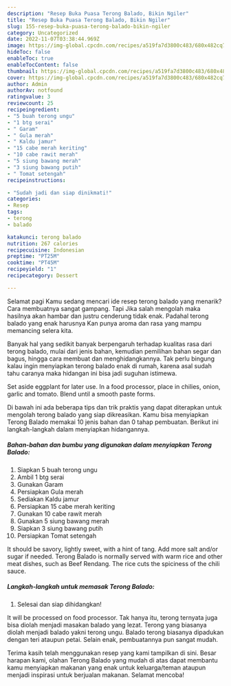```yaml
---
description: "Resep Buka Puasa Terong Balado, Bikin Ngiler"
title: "Resep Buka Puasa Terong Balado, Bikin Ngiler"
slug: 155-resep-buka-puasa-terong-balado-bikin-ngiler
category: Uncategorized
date: 2022-11-07T03:38:44.969Z
image: https://img-global.cpcdn.com/recipes/a519fa7d3800c483/680x482cq70/terong-balado-foto-resep-utama.jpg
hideToc: false
enableToc: true
enableTocContent: false
thumbnail: https://img-global.cpcdn.com/recipes/a519fa7d3800c483/680x482cq70/terong-balado-foto-resep-utama.jpg
cover: https://img-global.cpcdn.com/recipes/a519fa7d3800c483/680x482cq70/terong-balado-foto-resep-utama.jpg
author: Admin
authorAv: notfound
ratingvalue: 3
reviewcount: 25
recipeingredient:
- "5 buah terong ungu"
- "1 btg serai"
- " Garam"
- " Gula merah"
- " Kaldu jamur"
- "15 cabe merah keriting"
- "10 cabe rawit merah"
- "5 siung bawang merah"
- "3 siung bawang putih"
- " Tomat setengah"
recipeinstructions:

- "Sudah jadi dan siap dinikmati!"
categories:
- Resep
tags:
- terong
- balado

katakunci: terong balado 
nutrition: 267 calories
recipecuisine: Indonesian
preptime: "PT25M"
cooktime: "PT45M"
recipeyield: "1"
recipecategory: Dessert

---
```



Selamat pagi Kamu sedang mencari ide resep terong balado yang menarik? Cara membuatnya sangat gampang. Tapi Jika salah mengolah maka hasilnya akan hambar dan justru cenderung tidak enak. Padahal terong balado yang enak harusnya Kan punya aroma dan rasa yang mampu memancing selera kita.


Banyak hal yang sedikit banyak berpengaruh terhadap kualitas rasa dari terong balado, mulai dari jenis bahan, kemudian pemilihan bahan segar dan bagus, hingga cara membuat dan menghidangkannya. Tak perlu bingung kalau ingin menyiapkan terong balado enak di rumah, karena asal sudah tahu caranya maka hidangan ini bisa jadi suguhan istimewa.

Set aside eggplant for later use. In a food processor, place in chilies, onion, garlic and tomato. Blend until a smooth paste forms.


Di bawah ini ada beberapa tips dan trik praktis yang dapat diterapkan untuk mengolah terong balado yang siap dikreasikan. Kamu bisa menyiapkan Terong Balado memakai 10 jenis bahan dan 0 tahap pembuatan. Berikut ini langkah-langkah dalam menyiapkan hidangannya.

<!--inarticleads1-->

##### Bahan-bahan dan bumbu yang digunakan dalam menyiapkan Terong Balado:

1. Siapkan 5 buah terong ungu
1. Ambil 1 btg serai
1. Gunakan  Garam
1. Persiapkan  Gula merah
1. Sediakan  Kaldu jamur
1. Persiapkan 15 cabe merah keriting
1. Gunakan 10 cabe rawit merah
1. Gunakan 5 siung bawang merah
1. Siapkan 3 siung bawang putih
1. Persiapkan  Tomat setengah


It should be savory, lightly sweet, with a hint of tang. Add more salt and/or sugar if needed. Terong Balado is normally served with warm rice and other meat dishes, such as Beef Rendang. The rice cuts the spiciness of the chili sauce. 

<!--inarticleads2-->

##### Langkah-langkah untuk memasak Terong Balado:


1. Selesai dan siap dihidangkan!

It will be processed on food processor. Tak hanya itu, terong ternyata juga bisa diolah menjadi masakan balado yang lezat. Terong yang biasanya diolah menjadi balado yakni terong ungu. Balado terong biasanya dipadukan dengan teri ataupun petai. Selain enak, pembuatannya pun sangat mudah. 

Terima kasih telah menggunakan resep yang kami tampilkan di sini. Besar harapan kami, olahan Terong Balado yang mudah di atas dapat membantu kamu menyiapkan makanan yang enak untuk keluarga/teman ataupun menjadi inspirasi untuk berjualan makanan. Selamat mencoba!
